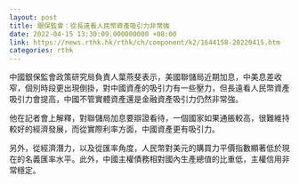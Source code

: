 ```yaml
---
layout: post
title: 銀保監會：從長遠看人民幣資產吸引力非常強
date: 2022-04-15 13:30:09.000000000 +08:00
link: https://news.rthk.hk/rthk/ch/component/k2/1644158-20220415.htm
categories: rthk
---
```


中國銀保監會政策研究局負責人葉燕斐表示，美國聯儲局近期加息，中美息差收窄，個別時段更出現倒掛，對中國資產的吸引力有一些壓力，但長遠看人民幣資產吸引力會提高，中國不管實體資產還是金融資產吸引力仍然非常強。

他在記者會上解釋，對聯儲局加息要辯證看待，一個國家如果通脹較高，很難維持較好的經濟發展，而從實際利率方面，中國資產更有吸引力。

另外，從經濟潛力，以及從匯率角度，人民幣對美元的購買力平價指數顯著低於現在的名義匯率水平。此外，中國主權債務相對國內生產總值的比重低，主權信用非常穩定。
